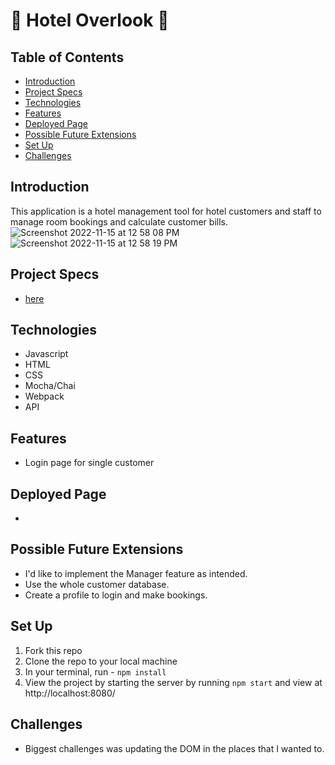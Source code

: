 # 🏨 Hotel Overlook 🏨


## Table of Contents
  - [Introduction](#introduction)
  - [Project Specs](#project-specs)
  - [Technologies](#technologies)
  - [Features](#features)
  - [Deployed Page](#deployed-page)
  - [Possible Future Extensions](#possible-future-extensions)
  - [Set Up](#set-up)
  - [Challenges](#challenges)



## Introduction
  This application is a hotel management tool for hotel customers and staff to manage room bookings and calculate customer bills.
![Screenshot 2022-11-15 at 12 58 08 PM](https://user-images.githubusercontent.com/106535343/202004538-4648b1d0-44f3-4537-949d-c06ad804d746.png)
![Screenshot 2022-11-15 at 12 58 19 PM](https://user-images.githubusercontent.com/106535343/202004578-b17dcfae-cf24-4a88-9806-98a098f5731c.png)

## Project Specs
  - [here](https://frontend.turing.edu/projects/overlook.html)


## Technologies
  - Javascript
  - HTML
  - CSS
  - Mocha/Chai 
  - Webpack 
  - API
  

## Features
  - Login page for single customer


## Deployed Page
  - 


## Possible Future Extensions
  - I'd like to implement the Manager feature as intended. 
  - Use the whole customer database.
  - Create a profile to login and make bookings.


## Set Up
1. Fork this repo  
2. Clone the repo to your local machine
3. In your terminal, run - `npm install`
4. View the project by starting the server by running `npm start` and view at  http://localhost:8080/


## Challenges
  - Biggest challenges was updating the DOM in the places that I wanted to.  

